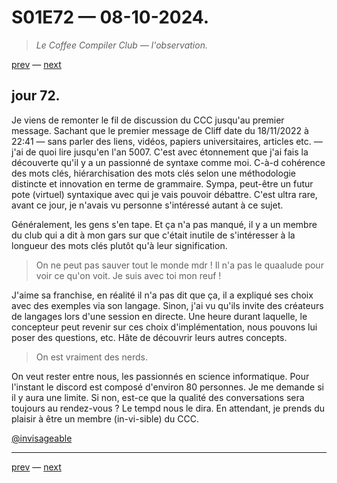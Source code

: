 # S01E72 — 08-10-2024.

> *Le Coffee Compiler Club — l'observation.*

[prev](S01E71-07-10-2024.md) — [next](S01E01-29-07-2024.md)   

## jour 72.

Je viens de remonter le fil de discussion du CCC jusqu'au premier message. Sachant que le premier message de Cliff date du 18/11/2022 à 22:41 — sans parler des liens, vidéos, papiers universitaires, articles etc. — j'ai de quoi lire jusqu'en l'an 5007. C'est avec étonnement que j'ai fais la découverte qu'il y a un passionné de syntaxe comme moi. C-à-d cohérence des mots clés, hiérarchisation des mots clés selon une méthodologie distincte et innovation en terme de grammaire. Sympa, peut-être un futur pote (virtuel) syntaxique avec qui je vais pouvoir débattre. C'est ultra rare, avant ce jour, je n'avais vu personne s'intéressé autant à ce sujet.

Généralement, les gens s'en tape. Et ça n'a pas manqué, il y a un membre du club qui a dit à mon gars sur que c'était inutile de s'intéresser à la longueur des mots clés plutôt qu'à leur signification.

> On ne peut pas sauver tout le monde mdr ! Il n'a pas le quaalude pour voir ce qu'on voit. Je suis avec toi mon reuf !

J'aime sa franchise, en réalité il n'a pas dit que ça, il a expliqué ses choix avec des exemples via son langage. Sinon, j'ai vu qu'ils invite des créateurs de langages lors d'une session en directe. Une heure durant laquelle, le concepteur peut revenir sur ces choix d'implémentation, nous pouvons lui poser des questions, etc. Hâte de découvrir leurs autres concepts.

> On est vraiment des nerds.

On veut rester entre nous, les passionnés en science informatique. Pour l'instant le discord est composé d'environ 80 personnes. Je me demande si il y aura une limite. Si non, est-ce que la qualité des conversations sera toujours au rendez-vous ? Le tempd nous le dira. En attendant, je prends du plaisir à être un membre (in-vi-sible) du CCC.

[@invisageable](https://twitter.com/invisageable)   

---

[prev](S01E71-07-10-2024.md) — [next](S01E01-29-07-2024.md)   
